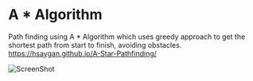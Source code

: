 # A * Algorithm
Path finding using A * Algorithm  which uses greedy approach to get the shortest
path from start to finish, avoiding obstacles.
https://hsaygan.github.io/A-Star-Pathfinding/

![ScreenShot](https://raw.github.com/hsaygan/A-Star-Pathfinding/Screenshot.png)

